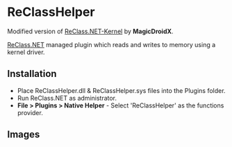 # ReClassHelper

Modified version of [ReClass.NET-Kernel](https://github.com/MagicDroidX/ReClass.NET-Kernel) by **MagicDroidX**.

[ReClass.NET](https://github.com/ReClassNET/ReClass.NET) managed plugin which reads and writes to memory using a kernel driver.

## Installation
- Place ReClassHelper.dll & ReClassHelper.sys files into the Plugins folder.
- Run ReClass.NET as administrator.
- **File > Plugins > Native Helper** - Select 'ReClassHelper' as the functions provider.

## Images
